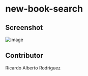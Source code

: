 # new-book-search

## Screenshot
![image](https://user-images.githubusercontent.com/74688019/120943783-ecf19d80-c6e5-11eb-854a-3c3775d1502b.png)

## Contributor 
Ricardo Alberto Rodriguez